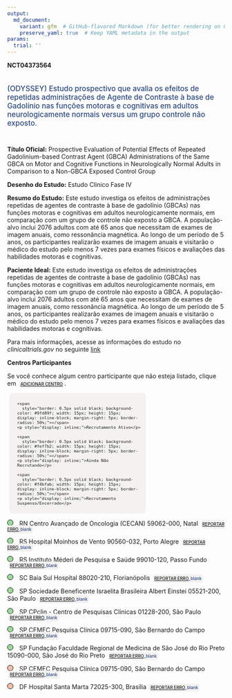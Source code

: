 ```yaml
---
output: 
  md_document:
    variant: gfm  # GitHub-flavored Markdown (for better rendering on GitHub)
    preserve_yaml: true  # Keep YAML metadata in the output
params:
  trial: ''
---
```


**NCT04373564**

<div style="padding: 5px 5px 5px 0px; font-size: 1.20em; font-weight: 500; color: #2E4A7F; text-align: left; margin-bottom: 20px">

(ODYSSEY) Estudo prospectivo que avalia os efeitos de repetidas
administrações de Agente de Contraste à base de Gadolínio nas funções
motoras e cognitivas em adultos neurologicamente normais versus um grupo
controle não exposto.

</div>

**Título Oficial:** Prospective Evaluation of Potential Effects of
Repeated Gadolinium-based Contrast Agent (GBCA) Administrations of the
Same GBCA on Motor and Cognitive Functions in Neurologically Normal
Adults in Comparison to a Non-GBCA Exposed Control Group

**Desenho do Estudo:** Estudo Clinico Fase IV

**Resumo do Estudo:** Este estudo investiga os efeitos de administrações
repetidas de agentes de contraste à base de gadolínio (GBCAs) nas
funções motoras e cognitivas em adultos neurologicamente normais, em
comparação com um grupo de controle não exposto a GBCA. A população-alvo
inclui 2076 adultos com até 65 anos que necessitam de exames de imagem
anuais, como ressonância magnética. Ao longo de um período de 5 anos, os
participantes realizarão exames de imagem anuais e visitarão o médico do
estudo pelo menos 7 vezes para exames físicos e avaliações das
habilidades motoras e cognitivas.

**Paciente Ideal:** Este estudo investiga os efeitos de administrações
repetidas de agentes de contraste à base de gadolínio (GBCAs) nas
funções motoras e cognitivas em adultos neurologicamente normais, em
comparação com um grupo de controle não exposto a GBCA. A população-alvo
inclui 2076 adultos com até 65 anos que necessitam de exames de imagem
anuais, como ressonância magnética. Ao longo de um período de 5 anos, os
participantes realizarão exames de imagem anuais e visitarão o médico do
estudo pelo menos 7 vezes para exames físicos e avaliações das
habilidades motoras e cognitivas.

Para mais informações, acesse as informações do estudo no
*clinicaltrials.gov* no seguinte
[link](https://clinicaltrials.gov/ct2/show/NCT04373564)

**Centros Participantes**

Se você conhece algum centro participante que não esteja listado, clique
em
<span style="color: #2E4A7F; margin-left: 2px; padding: 4px; background-color: #f3f2f1; border-radius: 8px; font-weight: 500; font-size: 0.7em"><a
href="https://flazar.shinyapps.io/formsapp?study_nct_id=NCT04373564&amp;location_id=N%2FA&amp;location_full_name=N%2FA&amp;form_type=Adicionar%20Centro"
target="_blank">ADICIONAR CENTRO</a></span>.

<div style="margin-bottom: 8px; margin-left: 5px; padding: 8px; max-width: 300px; background-color: #f3f2f1; border-radius: 8px; font-size: 0.8em">

<div style="margin-left: 10px;">

    <span 
      style="border: 0.5px solid black; background-color: #9fd89f; width: 15px; height: 15px; display: inline-block; margin-right: 5px; border-radius: 50%;"></span>
    <p style="display: inline;">Recrutamento Ativo</p>

</div>

<div style="margin-left: 10px;">

    <span 
      style="border: 0.5px solid black; background-color: #fef7b2; width: 15px; height: 15px; display: inline-block; margin-right: 5px; border-radius: 50%;"></span>
    <p style="display: inline;">Ainda Não Recrutando</p>

</div>

<div style="margin-left: 10px;">

    <span 
      style="border: 0.5px solid black; background-color: #f4bfab; width: 15px; height: 15px; display: inline-block; margin-right: 5px; border-radius: 50%;"></span>
    <p style="display: inline;">Recrutamento Suspenso/Encerrado</p>

</div>

</div>

<span style="border: 0.5px solid black; display: inline-block; width: 12px; height: 12px; border-radius: 50%; margin-right: 10px; padding-bottom: 0px; background-color: #9fd89f;"></span>
RN Centro Avançado de Oncologia (CECAN) 59062-000, Natal
<span style="color: #2E4A7F; margin-left: 2px; padding: 4px; background-color: #f3f2f1; border-radius: 8px; font-weight: 500; font-size: 0.7em">[REPORTAR
ERRO](https://flazar.shinyapps.io/formsapp?study_nct_id=NCT04373564&location_id=LIGANORTERIOGRANDENSECONTRAOCANCERNATALRIOGRANDEDONORTE59075740BRAZIL&location_full_name=Centro%20Avan%C3%A7ado%20de%20Oncologia%20%28CECAN%29%2C%2059062-000%2C%20Natal&form_type=Reportar%20Erro)\_blank</span>

<span style="border: 0.5px solid black; display: inline-block; width: 12px; height: 12px; border-radius: 50%; margin-right: 10px; padding-bottom: 0px; background-color: #9fd89f;"></span>
RS Hospital Moinhos de Vento 90560-032, Porto Alegre
<span style="color: #2E4A7F; margin-left: 2px; padding: 4px; background-color: #f3f2f1; border-radius: 8px; font-weight: 500; font-size: 0.7em">[REPORTAR
ERRO](https://flazar.shinyapps.io/formsapp?study_nct_id=NCT04373564&location_id=HOSPITALMOINHOSDEVENTOPORTOALEGRERS90035001BRAZIL&location_full_name=Hospital%20Moinhos%20de%20Vento%2C%2090560-032%2C%20Porto%20Alegre&form_type=Reportar%20Erro)\_blank</span>

<span style="border: 0.5px solid black; display: inline-block; width: 12px; height: 12px; border-radius: 50%; margin-right: 10px; padding-bottom: 0px; background-color: #9fd89f;"></span>
RS Instituto Méderi de Pesquisa e Saúde 99010-120, Passo Fundo
<span style="color: #2E4A7F; margin-left: 2px; padding: 4px; background-color: #f3f2f1; border-radius: 8px; font-weight: 500; font-size: 0.7em">[REPORTAR
ERRO](https://flazar.shinyapps.io/formsapp?study_nct_id=NCT04373564&location_id=INSTITUTOMEDERIDEPESQUISAESAUDEPASSOFUNDORS99010120BRAZIL&location_full_name=Instituto%20M%C3%A9deri%20de%20Pesquisa%20e%20Sa%C3%BAde%2C%2099010-120%2C%20Passo%20Fundo&form_type=Reportar%20Erro)\_blank</span>

<span style="border: 0.5px solid black; display: inline-block; width: 12px; height: 12px; border-radius: 50%; margin-right: 10px; padding-bottom: 0px; background-color: #9fd89f;"></span>
SC Baía Sul Hospital 88020-210, Florianópolis
<span style="color: #2E4A7F; margin-left: 2px; padding: 4px; background-color: #f3f2f1; border-radius: 8px; font-weight: 500; font-size: 0.7em">[REPORTAR
ERRO](https://flazar.shinyapps.io/formsapp?study_nct_id=NCT04373564&location_id=INSTITUTOBAIASULDEENSINOEPESQUISAIEPFLORIANOPOLISSANTACATARINA88020210BRAZIL&location_full_name=Ba%C3%ADa%20Sul%20Hospital%2C%2088020-210%2C%20Florian%C3%B3polis&form_type=Reportar%20Erro)\_blank</span>

<span style="border: 0.5px solid black; display: inline-block; width: 12px; height: 12px; border-radius: 50%; margin-right: 10px; padding-bottom: 0px; background-color: #9fd89f;"></span>
SP Sociedade Beneficente Israelita Brasileira Albert Einstei 05521-200,
São Paulo
<span style="color: #2E4A7F; margin-left: 2px; padding: 4px; background-color: #f3f2f1; border-radius: 8px; font-weight: 500; font-size: 0.7em">[REPORTAR
ERRO](https://flazar.shinyapps.io/formsapp?study_nct_id=NCT04373564&location_id=ALBERTEINSTEINSOCIEDADEBENEFICENTEISRAELITABRASILEIRASAOPAULOSP05652000BRAZIL&location_full_name=Sociedade%20Beneficente%20Israelita%20Brasileira%20Albert%20Einstei%2C%2005521-200%2C%20S%C3%A3o%20Paulo&form_type=Reportar%20Erro)\_blank</span>

<span style="border: 0.5px solid black; display: inline-block; width: 12px; height: 12px; border-radius: 50%; margin-right: 10px; padding-bottom: 0px; background-color: #9fd89f;"></span>
SP CPclin - Centro de Pesquisas Clinicas 01228-200, São Paulo
<span style="color: #2E4A7F; margin-left: 2px; padding: 4px; background-color: #f3f2f1; border-radius: 8px; font-weight: 500; font-size: 0.7em">[REPORTAR
ERRO](https://flazar.shinyapps.io/formsapp?study_nct_id=NCT04373564&location_id=CPCLINCENTRODEPESQUISASCLINICASLTDASAOPAULOSP01228200BRAZIL&location_full_name=CPclin%20-%20Centro%20de%20Pesquisas%20Clinicas%2C%2001228-200%2C%20S%C3%A3o%20Paulo&form_type=Reportar%20Erro)\_blank</span>

<span style="border: 0.5px solid black; display: inline-block; width: 12px; height: 12px; border-radius: 50%; margin-right: 10px; padding-bottom: 0px; background-color: #9fd89f;"></span>
SP CEMEC Pesquisa Clínica 09715-090, São Bernardo do Campo
<span style="color: #2E4A7F; margin-left: 2px; padding: 4px; background-color: #f3f2f1; border-radius: 8px; font-weight: 500; font-size: 0.7em">[REPORTAR
ERRO](https://flazar.shinyapps.io/formsapp?study_nct_id=NCT04373564&location_id=CEMECONCOLOGICASAOBERNARDODOCAMPOSAOPAULO09715090BRAZIL&location_full_name=CEMEC%20Pesquisa%20Cl%C3%ADnica%2C%2009715-090%2C%20S%C3%A3o%20Bernardo%20do%20Campo&form_type=Reportar%20Erro)\_blank</span>

<span style="border: 0.5px solid black; display: inline-block; width: 12px; height: 12px; border-radius: 50%; margin-right: 10px; padding-bottom: 0px; background-color: #9fd89f;"></span>
SP Fundação Faculdade Regional de Medicina de São José do Rio Preto
15090-000, São José do Rio Preto
<span style="color: #2E4A7F; margin-left: 2px; padding: 4px; background-color: #f3f2f1; border-radius: 8px; font-weight: 500; font-size: 0.7em">[REPORTAR
ERRO](https://flazar.shinyapps.io/formsapp?study_nct_id=NCT04373564&location_id=FUNDACAOFACULDADEREGIONALDEMEDICINADESAOJOSEDORIOPRETOSAOJOSEDORIOPRETOSP15090000BRAZIL&location_full_name=Funda%C3%A7%C3%A3o%20Faculdade%20Regional%20de%20Medicina%20de%20S%C3%A3o%20Jos%C3%A9%20do%20Rio%20Preto%2C%2015090-000%2C%20S%C3%A3o%20Jos%C3%A9%20do%20Rio%20Preto&form_type=Reportar%20Erro)\_blank</span>

<span style="border: 0.5px solid black; display: inline-block; width: 12px; height: 12px; border-radius: 50%; margin-right: 10px; padding-bottom: 0px; background-color: #f4bfab;"></span>
SP CEMEC Pesquisa Clínica 09715-090, São Bernardo do Campo
<span style="color: #2E4A7F; margin-left: 2px; padding: 4px; background-color: #f3f2f1; border-radius: 8px; font-weight: 500; font-size: 0.7em">[REPORTAR
ERRO](https://flazar.shinyapps.io/formsapp?study_nct_id=NCT04373564&location_id=CEMECONCOLOGICASAOBERNARDODOCAMPOBRAZIL&location_full_name=CEMEC%20Pesquisa%20Cl%C3%ADnica%2C%2009715-090%2C%20S%C3%A3o%20Bernardo%20do%20Campo&form_type=Reportar%20Erro)\_blank</span>

<span style="border: 0.5px solid black; display: inline-block; width: 12px; height: 12px; border-radius: 50%; margin-right: 10px; padding-bottom: 0px; background-color: #f4bfab;"></span>
DF Hospital Santa Marta 72025-300, Brasília
<span style="color: #2E4A7F; margin-left: 2px; padding: 4px; background-color: #f3f2f1; border-radius: 8px; font-weight: 500; font-size: 0.7em">[REPORTAR
ERRO](https://flazar.shinyapps.io/formsapp?study_nct_id=NCT04373564&location_id=HOSPITALSANTAMARTATAGUATINGADISTRITOFEDERAL72025110BRAZIL&location_full_name=Hospital%20Santa%20Marta%2C%2072025-300%2C%20Bras%C3%ADlia&form_type=Reportar%20Erro)\_blank</span>
